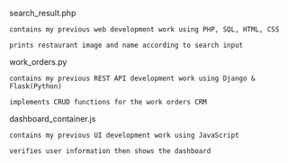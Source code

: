 search_result.php 

	contains my previous web development work using PHP, SQL, HTML, CSS
	
 	prints restaurant image and name according to search input

work_orders.py

	contains my previous REST API development work using Django & Flask(Python)
	
	implements CRUD functions for the work orders CRM

dashboard_container.js

	contains my previous UI development work using JavaScript
	
	verifies user information then shows the dashboard
